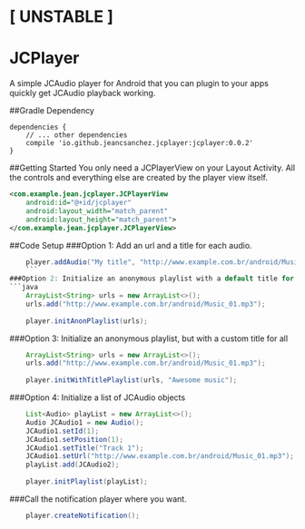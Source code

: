 # [ UNSTABLE ]

# JCPlayer
A simple JCAudio player for Android that you can plugin to your apps quickly get JCAudio playback working.


##Gradle Dependency
```Gradle
dependencies {
    // ... other dependencies
    compile 'io.github.jeancsanchez.jcplayer:jcplayer:0.0.2'
}
```


##Getting Started
You only need  a JCPlayerView on your Layout Activity. All the controls and everything else are created by the player view itself.
```xml
<com.example.jean.jcplayer.JCPlayerView
    android:id="@+id/jcplayer"
    android:layout_width="match_parent"
    android:layout_height="match_parent">
</com.example.jean.jcplayer.JCPlayerView>
```

##Code Setup
###Option 1: Add an url and a title for each audio.
```Java
    player.addAudio("My title", "http://www.example.com.br/android/Music_01.mp3");
    ```
###Option 2: Initialize an anonymous playlist with a default title for all
```java
    ArrayList<String> urls = new ArrayList<>();
    urls.add("http://www.example.com.br/android/Music_01.mp3");
    
    player.initAnonPlaylist(urls);
```

###Option 3: Initialize an anonymous playlist, but with a custom title for all
```java
    ArrayList<String> urls = new ArrayList<>();
    urls.add("http://www.example.com.br/android/Music_01.mp3");
    
    player.initWithTitlePlaylist(urls, "Awesome music");
```

###Option 4: Initialize a list of JCAudio objects
```java
    List<Audio> playList = new ArrayList<>();
    Audio JCAudio1 = new Audio();
    JCAudio1.setId(1);
    JCAudio1.setPosition(1);
    JCAudio1.setTitle("Track 1");
    JCAudio1.setUrl("http://www.example.com.br/android/Music_01.mp3");
    playList.add(JCAudio2);
    
    player.initPlaylist(playList);
```

###Call the notification player where you want.
```java
    player.createNotification();
```
